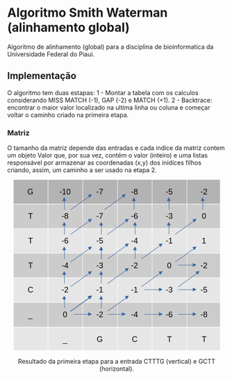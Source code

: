 # Algoritmo Smith Waterman (alinhamento global)

Algoritmo de alinhamento (global) para a disciplina de bioinformatica da Universidade Federal do Piaui.

## Implementação

O algoritmo tem duas estapas:
1 - Montar a tabela com os calculos considerando MISS MATCH (-1), GAP (-2) e MATCH (+1).
2 - Backtrace: encontrar o maior valor localizado na ultima linha ou coluna e começar voltar o caminho criado na primeira etapa.

### Matriz

O tamanho da matriz depende das entradas e cada indice da matriz contem um objeto Valor que, por sua vez, contém o valor (inteiro) e uma listas responsável por armazenar as coordenadas (x,y) dos inidices filhos criando, assim, um caminho a ser usado na etapa 2.

<div align="center">
  <img src="./imagens/Captura de tela de 2024-10-29 11-43-26.png" alt="imagem da primeira etapa do algoritmo de smith waterman"> </img>
  <p>Resultado da primeira etapa para a entrada CTTTG (vertical) e GCTT (horizontal).</p>
</div>

